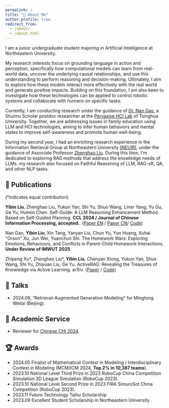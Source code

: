 ```yaml
---
permalink: /
title: "📖 About Me"
author_profile: true
redirect_from: 
  - /about/
  - /about.html
---
```


I am a junior undergraduate student majoring in Artificial Intelligence at Northeastern University.

My research interests focus on grounding language in action and perception, specifically how computational models can learn from real-world data, uncover the underlying causal relationships, and use this understanding to perform reasoning and decision-making. Ultimately, I aim to explore how these models interact more effectively with the real world and generate positive impacts. Building on this foundation, I am also keen to investigate how these technologies can be applied to control robotic systems and collaborate with humans on specific tasks.


Currently, I am conducting research under the guidance of [Dr. Nan Gao](https://nancygao.com/), a Shuimu Scholar postdoc researcher at the [Pervasive HCI Lab](https://pi.cs.tsinghua.edu.cn/) of Tsinghua University. Together, we are addressing issues in family education using LLM and HCI technologies, aiming to infer human behaviors and mental states to improve self-awareness and promote human well-being.

During my second year, I had an enriching research experience in the Information Retrieval Group at Northeastern University [(NEUIR)](https://neuir.github.io/), under the guidance of Associate Professor [Zhenghao Liu](https://edwardzh.github.io/). During this time, I'm dedicated to exploring RAG methods that address the knowledge needs of LLMs. my research also focused on Faithful Reasoning of LLM, RAG-sft, QA, and other NLP tasks.


## 📝 Publications
(*indicates equal contribution)

**Yibin Liu**, Zhenghao Liu, Yukun Yan, Shi Yu, Shuo Wang, Liner Yang, Yu Gu, Ge Yu, Huimin Chen. Self-Guide: A LLM Reasoning Enhancement Method Based on Self-Guided Planning. **CCL 2024 / Journal of Chinese Information Processing, accepted.**. ([Paper EN](https://github.com/10-OASIS-01/10-OASIS-01.github.io/blob/master/assets/_CCL2024__Self_Guide__A_LLM_Reasoning_Enhancement_Method_Based_on_Self_Guided_Planning_EN_-4.pdf) / [Paper CN](https://10-oasis-01.github.io/assets/183_self_guide_.pdf)/ [Code](https://github.com/NEUIR/Self-Guide))

Nan Gao, **Yibin Liu**, Xin Tang, Yanyan Liu, Chun Yu, Yun Huang, Xuhai "Orson" Xu, Jun Wei, Yuanchun Shi. The Homework Wars: Exploring Emotions, Behaviours, and Conflicts in Parent-Child Homework Interactions. **Under Review of IMWUT 2025**.

Zhipeng Xu\*, Zhenghao Liu\*, **Yibin Liu**, Chenyan Xiong, Yukun Yan, Shuo Wang, Shi Yu, Zhiyuan Liu, Ge Yu. ActiveRAG: Revealing the Treasures of Knowledge via Active Learning. arXiv. ([Paper](https://arxiv.org/abs/2402.13547v1) / [Code](https://github.com/OpenMatch/ActiveRAG))

## 💬 Talks
- 2024.08, “Retrieval-Augmented Generation Modeling” for Mingtong Weilai (Beijing).

## 👥 Academic Service

- Reviewer for [Chinese CHI 2024](http://chchi.icachi.org/24/).
  
## 🏆 Awards

- 2024.05 Finalist of Mathematical Contest in Modeling / Interdisciplinary Contest in Modeling (MCM/ICM 2024, **Top 2% in 10,387 teams**).
- 2023.10 National Level Third Prize in 2023 RoboCup China Competition Simulation 3D League Simulation (RoboCup 2023).
- 2023.10 National Level Second Prize in 2023 FIRA SimuroSot China Competition (RoboCup 2023).
- 2023.11 Future Technology Taihu Scholarship
- 2023.09 Excellent Student Scholarship in Northeastern University



<!--
---
permalink: /
title: "Yibin (Léon) Liu"
excerpt: "About me"
author_profile: true
redirect_from: 
  - /about/
  - /about.html
---

-->




